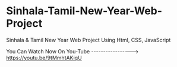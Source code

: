 # Sinhala-Tamil-New-Year-Web-Project
Sinhala &amp; Tamil New Year Web Project Using Html, CSS, JavaScript


You Can Watch Now On You-Tube -----------------> https://youtu.be/9tMmhtAKiqU

